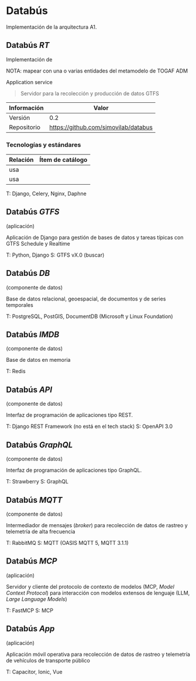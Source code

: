 # Databús

Implementación de la arquitectura A1.

## Databús _RT_

Implementación de <CatalogItem catalog="applications" item="001" show="name" />

NOTA: mapear con una o varias entidades del metamodelo de TOGAF ADM

Application service

<CatalogItem catalog="applications" item="001" />

> Servidor para la recolección y producción de datos GTFS

| Información | Valor                                |
| ----------- | ------------------------------------ |
| Versión     | 0.2                                  |
| Repositorio | https://github.com/simovilab/databus |

### Tecnologías y estándares

| Relación | Ítem de catálogo                                              |
| -------- | ------------------------------------------------------------- |
| usa      | <CatalogItem catalog="technologies" item="001" show="name" /> |
| usa      | <CatalogItem catalog="entities" item="002" show="name" />     |

T: Django, Celery, Nginx, Daphne

## Databús _GTFS_

(aplicación)

Aplicación de Django para gestión de bases de datos y tareas típicas con GTFS Schedule y Realtime

T: Python, Django
S: GTFS vX.0 (buscar)

## Databús _DB_

(componente de datos)

Base de datos relacional, geoespacial, de documentos y de series temporales

T: PostgreSQL, PostGIS, DocumentDB (Microsoft y Linux Foundation)

## Databús _IMDB_

(componente de datos)

Base de datos en memoria

T: Redis

## Databús _API_

(componente de datos)

Interfaz de programación de aplicaciones tipo REST.

T: Django REST Framework (no está en el tech stack)
S: OpenAPI 3.0

## Databús _GraphQL_

(componente de datos)

Interfaz de programación de aplicaciones tipo GraphQL.

T: Strawberry
S: GraphQL

## Databús _MQTT_

(componente de datos)

Intermediador de mensajes (_broker_) para recolección de datos de rastreo y telemetría de alta frecuencia

T: RabbitMQ
S: MQTT (OASIS MQTT 5, MQTT 3.1.1)

## Databús _MCP_

(aplicación)

Servidor y cliente del protocolo de contexto de modelos (MCP, _Model Context Protocol_) para interacción con modelos extensos de lenguaje (LLM, _Large Language Models_)

T: FastMCP
S: MCP

## Databús _App_

(aplicación)

Aplicación móvil operativa para recolección de datos de rastreo y telemetría de vehículos de transporte público

T: Capacitor, Ionic, Vue
